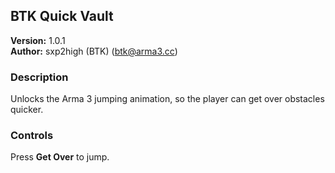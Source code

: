 BTK Quick Vault
---------------
**Version:** 1.0.1  
**Author:** sxp2high (BTK) (btk@arma3.cc)


### Description ###
Unlocks the Arma 3 jumping animation, so the player can get over obstacles quicker.


### Controls ###
Press **Get Over** to jump.